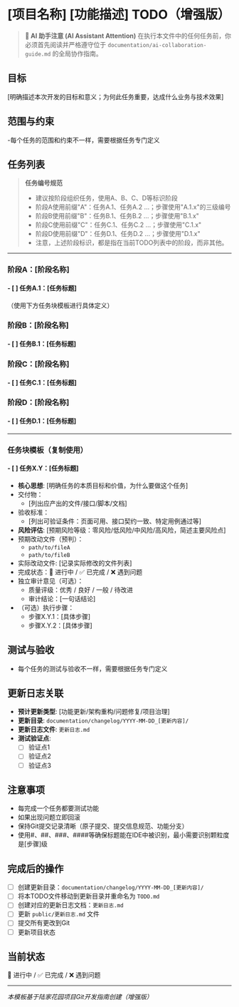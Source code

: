 # [项目名称] [功能描述] TODO（增强版）

> **🤖 AI 助手注意 (AI Assistant Attention)**
> 在执行本文件中的任何任务前，你必须首先阅读并严格遵守位于 `documentation/ai-collaboration-guide.md` 的全局协作指南。

## 目标
[明确描述本次开发的目标和意义；为何此任务重要，达成什么业务与技术效果]

## 范围与约束
-每个任务的范围和约束不一样，需要根据任务专门定义

## 任务列表

> **任务编号规范**
> - 建议按阶段组织任务，使用A、B、C、D等标识阶段
> - 阶段A使用前缀"A"：任务A.1、任务A.2 …；步骤使用"A.1.x"的三级编号
> - 阶段B使用前缀"B"：任务B.1、任务B.2 …；步骤使用"B.1.x"
> - 阶段C使用前缀"C"：任务C.1、任务C.2 …；步骤使用"C.1.x"
> - 阶段D使用前缀"D"：任务D.1、任务D.2 …；步骤使用"D.1.x"
> - 注意，上述阶段标识，都是指在当前TODO列表中的阶段，而非其他。

---

### **阶段A：[阶段名称]**

#### - [ ] 任务A.1：[任务标题]
（使用下方任务块模板进行具体定义）

### **阶段B：[阶段名称]**

#### - [ ] 任务B.1：[任务标题]

### **阶段C：[阶段名称]**

#### - [ ] 任务C.1：[任务标题]

### **阶段D：[阶段名称]**

#### - [ ] 任务D.1：[任务标题]

---

### 任务块模板（复制使用）
#### - [ ] 任务X.Y：[任务标题]
- **核心思想**: [明确任务的本质目标和价值，为什么要做这个任务]
- 交付物：
  - [列出应产出的文件/接口/脚本/文档]
- 验收标准：
  - [列出可验证条件：页面可用、接口契约一致、特定用例通过等]
- **风险评估**: [预期风险等级：零风险/低风险/中风险/高风险，简述主要风险点]
- 预期改动文件（预判）：
  - `path/to/fileA`
  - `path/to/fileB`
- 实际改动文件: [记录实际修改的文件列表]
- 完成状态：🔄 进行中 / ✅ 已完成 / ❌ 遇到问题
- 独立审计意见（可选）：
  - 质量评级：优秀 / 良好 / 一般 / 待改进
  - 审计结论：[一句话结论]
- （可选）执行步骤：
   - 步骤X.Y.1：[具体步骤]
   - 步骤X.Y.2：[具体步骤]

   
## 测试与验收
- 每个任务的测试与验收不一样，需要根据任务专门定义

## 更新日志关联
- **预计更新类型**: [功能更新/架构重构/问题修复/项目治理]
- **更新目录**: `documentation/changelog/YYYY-MM-DD_[更新内容]/`
- **更新日志文件**: `更新日志.md`
- **测试验证点**: 
  - [ ] 验证点1
  - [ ] 验证点2
  - [ ] 验证点3

## 注意事项
- 每完成一个任务都要测试功能
- 如果出现问题立即回滚
- 保持Git提交记录清晰（原子提交、提交信息规范、功能分支）
- 使用#、##、###、####等确保标题能在IDE中被识别，最小需要识别颗粒度是[步骤]级

## 完成后的操作
- [ ] 创建更新目录：`documentation/changelog/YYYY-MM-DD_[更新内容]/`
- [ ] 将本TODO文件移动到更新目录并重命名为 `TODO.md`
- [ ] 创建对应的更新日志文档：`更新日志.md`
- [ ] 更新 `public/更新日志.md` 文件
- [ ] 提交所有更改到Git
- [ ] 更新项目状态

## 当前状态
🔄 进行中 / ✅ 已完成 / ❌ 遇到问题

---
*本模板基于陆家花园项目Git开发指南创建（增强版）*


